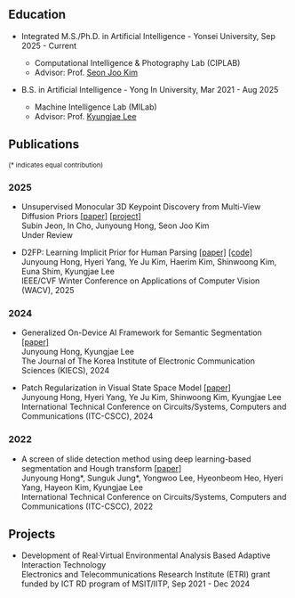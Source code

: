 ## Education

* Integrated M.S./Ph.D. in Artificial Intelligence - Yonsei University, Sep 2025 - Current
    * Computational Intelligence & Photography Lab (CIPLAB)
    * Advisor: Prof. [Seon Joo Kim](https://www.ciplab.kr/members/professor)

* B.S. in Artificial Intelligence - Yong In University, Mar 2021 - Aug 2025
    * Machine Intelligence Lab (MILab)
    * Advisor: Prof. [Kyungjae Lee](https://milab.yongin.ac.kr/team)

## Publications 
<sup>(\* indicates equal contribution)</sup>

### 2025

* Unsupervised Monocular 3D Keypoint Discovery from Multi-View Diffusion Priors [[paper]](https://arxiv.org/abs/2507.12336) [[project]](https://sites.google.com/yonsei.ac.kr/subinjeon/projects/keydiff3d)  
Subin Jeon, In Cho, Junyoung Hong, Seon Joo Kim  
Under Review

* D2FP: Learning Implicit Prior for Human Parsing [[paper]](https://openaccess.thecvf.com/content/WACV2025/html/Hong_D2FP_Learning_Implicit_Prior_for_Human_Parsing_WACV_2025_paper.html) [[code]](https://github.com/cvlab-yongin/D2FP)  
Junyoung Hong, Hyeri Yang, Ye Ju Kim, Haerim Kim, Shinwoong Kim, Euna Shim, Kyungjae Lee  
IEEE/CVF Winter Conference on Applications of Computer Vision (WACV), 2025

### 2024

* Generalized On-Device AI Framework for Semantic Segmentation [[paper]](https://www.kci.go.kr/kciportal/ci/sereArticleSearch/ciSereArtiView.kci?sereArticleSearchBean.artiId=ART003134757)  
Junyoung Hong, Kyungjae Lee  
The Journal of The Korea Institute of Electronic Communication Sciences (KIECS), 2024

* Patch Regularization in Visual State Space Model [[paper]](https://ieeexplore.ieee.org/document/10628393)  
Junyoung Hong, Hyeri Yang, Ye Ju Kim, Shinwoong Kim, Kyungjae Lee  
International Technical Conference on Circuits/Systems, Computers and Communications (ITC-CSCC), 2024

### 2022

* A screen of slide detection method using deep learning-based segmentation and Hough transform [[paper]](https://ieeexplore.ieee.org/abstract/document/9894959)  
Junyoung Hong*, Sunguk Jung*, Yongwoo Lee, Hyeonbeom Heo, Hyeri Yang, Hayeon Kim, Kyungjae Lee  
International Technical Conference on Circuits/Systems, Computers and Communications (ITC-CSCC), 2022

## Projects 

* Development of Real·Virtual Environmental Analysis Based Adaptive Interaction Technology   
Electronics and Telecommunications Research Institute (ETRI) grant funded by ICT RD program of MSIT/IITP, Sep 2021 - Dec 2024